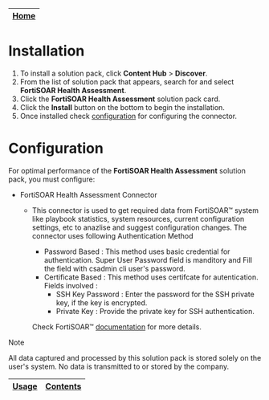 | [Home](../README.md) |
|----------------------|
# Installation

1. To install a solution pack, click **Content Hub** > **Discover**.   
2. From the list of solution pack that appears, search for and select **FortiSOAR Health Assessment**.    
3. Click the **FortiSOAR Health Assessment** solution pack card.   
4. Click the **Install** button on the bottom to begin the installation.
5. Once installed check [configuration](#configuration) for configuring the connector.


# Configuration

For optimal performance of the **FortiSOAR Health Assessment** solution pack, you must configure:

- FortiSOAR Health Assessment Connector
    - This connector is used to get required data from FortiSOAR&trade; system like playbook statistics, system resources, current configuration settings, etc to anazlise and suggest configuration changes. The connector uses following Authentication Method
        - Password Based : This method uses basic credential for authentication. Super User Password field is manditory and Fill the field with csadmin cli user's password. 
        - Certificate Based : This method uses certifcate for autentication. Fields involved :
            - SSH Key Password : Enter the password for the SSH private key, if the key is encrypted.
            - Private Key : Provide the private key for SSH authentication.
            
        Check FortiSOAR&trade; [documentation](https://docs.fortinet.com/document/fortisoar/7.6.1/deployment-guide/158469/deploying-fortisoar#Credentials) for more details.
    

> [!NOTE] 
> All data captured and processed by this solution pack is stored solely on the user's system. No data is transmitted to or stored by the company.


| [Usage](./usage.md) | [Contents](./contents.md) |
|---------------------|---------------------------|
